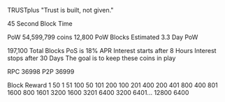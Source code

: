 
TRUSTplus
"Trust is built, not given."

45 Second Block Time

PoW 54,599,799 coins
12,800 PoW Blocks
Estimated 3.3 Day PoW

197,100 Total Blocks
PoS is 18% APR
Interest starts after 8 Hours
Interest stops after 30 Days
The goal is to keep these coins in play

RPC 36998
P2P 36999

Block		Reward
1	50	1
51	100	50
101	200	100
201	400	200
401	800	400
801	1600	800
1601	3200	1600
3201	6400	3200
6401...	12800   6400
